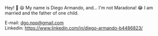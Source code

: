Hey! 👋 😃 My name is Diego Armando, and... I'm not Maradona! 😂 I am married and the father of one child. 

E-mail: dgo.npp@gmail.com<br>
Linkedin: https://www.linkedin.com/in/diego-armando-b4486823/

